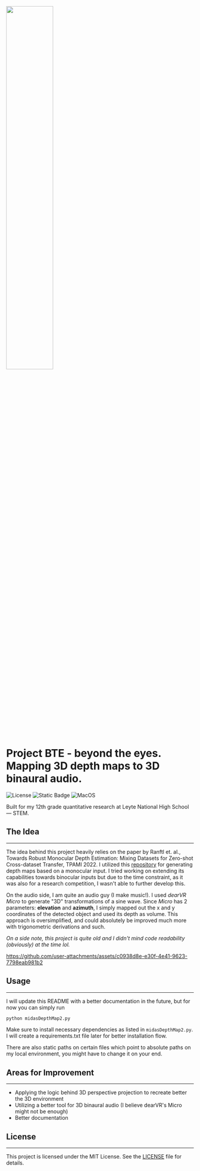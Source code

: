 <img src="https://www.dropbox.com/scl/fi/viulr3lyxvlum7vhqvagk/Salford-3.png?rlkey=8jpl2coezs1kr0ue3n33dmg32&st=zjc3b3bn&raw=1" style="width: 50%;" />


# Project BTE - beyond the eyes. Mapping 3D depth maps to 3D binaural audio.
![License](https://img.shields.io/badge/License-MIT-yellow.svg)
![Static Badge](https://img.shields.io/badge/Python-blue)
![MacOS](https://img.shields.io/badge/MacOS-green)

Built for my 12th grade quantitative research at Leyte National High School — STEM. 

## The Idea
________________________

The idea behind this project heavily relies on the paper by Ranftl et. al., Towards Robust Monocular Depth Estimation: Mixing Datasets for Zero-shot Cross-dataset Transfer, TPAMI 2022. I utilized this [repository](https://github.com/isl-org/MiDaS) for generating depth maps based on a monocular input. I tried working on extending its capabilities towards binocular inputs but due to the time constraint, as it was also for a research competition, I wasn't able to further develop this. 

On the audio side, I am quite an audio guy (I make music!). I used _dearVR Micro_ to generate "3D" transformations of a sine wave. Since _Micro_ has 2 parameters: **elevation** and **azimuth**, I simply mapped out the x and y coordinates of the detected object and used its depth as volume. This approach is oversimplified, and could absolutely be improved much more with trigonometric derivations and such.

_On a side note, this project is quite old and I didn't mind code readability (obviously) at the time lol._

https://github.com/user-attachments/assets/c0938d8e-e30f-4e41-9623-7798eab981b2

## Usage
________________________

I will update this README with a better documentation in the future, but for now you can simply run
```bash
python midasDepthMap2.py
```

Make sure to install necessary dependencies as listed in `midasDepthMap2.py`. I will create a requirements.txt file later for better installation flow.

There are also static paths on certain files which point to absolute paths on my local environment, you might have to change it on your end.

## Areas for Improvement
________________________

- Applying the logic behind 3D perspective projection to recreate better the 3D environment
- Utilizing a better tool for 3D binaural audio (I believe dearVR's Micro might not be enough)
- Better documentation

## License
________________________

This project is licensed under the MIT License. See the [LICENSE](LICENSE.md) file for details.
 